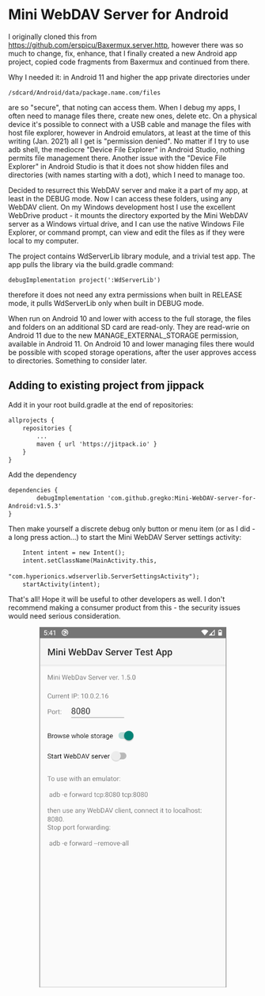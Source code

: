 # Mini WebDAV Server for Android

I originally cloned this from https://github.com/erspicu/Baxermux.server.http, however there
was so much to change, fix, enhance, that I finally created a new Android app project, copied
code fragments from Baxermux and continued from there.

Why I needed it: in Android 11 and higher the app private directories under 

    /sdcard/Android/data/package.name.com/files

are so "secure", that noting can access them. When I debug my apps, I often need to manage files
there, create new ones, delete etc. On a physical device it's possible to connect with a USB cable
and manage the files with host file explorer, however in Android emulators, at least at the time
of this writing (Jan. 2021) all I get is "permission denied". No matter if I try to use adb shell,
the mediocre "Device File Explorer" in Android Studio, nothing permits file management there.
Another issue with the "Device File Explorer" in Android Studio is that it does not show hidden 
files and directories (with names starting with a dot), which I need to manage too.

Decided to resurrect this WebDAV server and make it a part of my app, at least in the DEBUG mode.
Now I can access these folders, using any WebDAV client. On my Windows development host I use the
excellent WebDrive product - it mounts the directory exported by the Mini WebDAV server as a
Windows virtual drive, and I can use the native Windows File Explorer, or command prompt, can view and
edit the files as if they were local to my computer.

The project contains WdServerLib library module, and a trivial test app. The app pulls the library 
via the build.gradle command:

    debugImplementation project(':WdServerLib')
    
therefore it does not need any extra permissions when built in RELEASE mode, it
pulls WdServerLib only when built in DEBUG mode. 

When run on Android 10 and lower with access to the full storage, the files and folders on an additional
SD card are read-only. They are read-wrie on Android 11 due to the new MANAGE_EXTERNAL_STORAGE permission,
available in Android 11. On Android 10 and lower managing files there would be possible with scoped
storage operations, after the user approves access to directories. Something to consider later.

## Adding to existing project from jippack

Add it in your root build.gradle at the end of repositories:

	allprojects {
		repositories {
			...
			maven { url 'https://jitpack.io' }
		}
	}

Add the dependency

	dependencies {
	        debugImplementation 'com.github.gregko:Mini-WebDAV-server-for-Android:v1.5.3'
	}

Then make yourself a discrete debug only button or menu item (or as I did - a long press action...)
to start the Mini WebDAV Server settings activity:

        Intent intent = new Intent();
        intent.setClassName(MainActivity.this,
                            "com.hyperionics.wdserverlib.ServerSettingsActivity");
        startActivity(intent);

That's all! Hope it will be useful to other developers as well. I don't recommend making a consumer product from
this - the security issues would need serious consideration.

<p align="center">
<img src="images/screenshot.png" >
</p>
